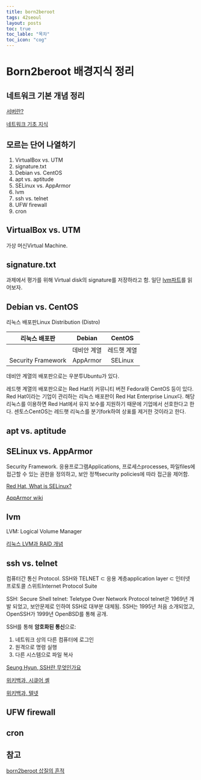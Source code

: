 ```yaml
---
title: born2beroot
tags: 42seoul
layout: posts
toc: true
toc_lable: "목차"
toc_icon: "cog"
---
```


# Born2beroot 배경지식 정리

## 네트워크 기본 개념 정리

[서버란?](https://lipcoder.tistory.com/514)

[네트워크 기초 지식](https://lipcoder.tistory.com/515?category=908023)

## 모르는 단어 나열하기

1. VirtualBox vs. UTM
1. signature.txt
1. Debian vs. CentOS
1. apt vs. aptitude
1. SELinux vs. AppArmor
1. lvm
1. ssh vs. telnet
1. UFW firewall
1. cron

## VirtualBox vs. UTM
가상 머신Virtual Machine.

## signature.txt
과제에서 평가를 위해 Virtual disk의 signature를 저장하라고 함.
일단 [lvm파트](##lvm)를 읽어보자.

## Debian vs. CentOS
리눅스 배포판Linux Distribution (Distro)

|리눅스 배포판			|Debian			|CentOS			|
|:--------------------:	| :-----------: | :--------------:|
| 						|데비안 계열	|레드햇 계열	|
|Security Framework		|AppArmor		|SELinux		|

데비안 계열의 배포판으로는 우분투Ubuntu가 있다.

레드햇 계열의 배포판으로는 Red Hat의 커뮤니티 버전 Fedora와 CentOS 등이 있다.
Red Hat이라는 기업이 관리하는 리눅스 배포판이 Red Hat Enterprise Linux다. 해당 리눅스를 이용하면 Red Hat에서 유지 보수를 지원하기 때문에 기업에서 선호한다고 한다.
센토스CentOS는 레드햇 리눅스를 분기fork하여 상표를 제거한 것이라고 한다.


## apt vs. aptitude

## SELinux vs. AppArmor
Security Framework.
응용프로그램Applications, 프로세스processes, 파일files에 접근할 수 있는 권한을 정의하고, 보안 정책security policies에 따라 접근을 제어함.


[Red Hat, What is SELinux?](https://www.redhat.com/en/topics/linux/what-is-selinux)

[AppArmor wiki](https://gitlab.com/apparmor/apparmor/-/wikis/home)

## lvm
LVM: Logical Volume Manager

[리눅스 LVM과 RAID 개념](https://wiseworld.tistory.com/32)

## ssh vs. telnet
컴퓨터간 통신 Protocol.
SSH와 TELNET ⊂ 응용 계층application layer ⊂ 인터넷 프로토콜 스위트Internet Protocol Suite

SSH: Secure Shell
telnet: Teletype Over Network Protocol
telnet은 1969년 개발 되었고, 보안문제로 인하여 SSH로 대부분 대체됨.
SSH는 1995년 처음 소개되었고, OpenSSH가 1999년 OpenBSD를 통해 공개.

SSH를 통해 **암호화된 통신**으로:
1. 네트워크 상의 다른 컴퓨터에 로그인
1. 원격으로 명령 실행
1. 다른 시스템으로 파일 복사

[Seung Hyun, SSH란 무엇인가요](https://medium.com/@jamessoun93/ssh%EB%9E%80-%EB%AC%B4%EC%97%87%EC%9D%B8%EA%B0%80%EC%9A%94-87b58c521d6f)

[위키백과, 시큐어 셸](https://ko.wikipedia.org/wiki/%EC%8B%9C%ED%81%90%EC%96%B4_%EC%85%B8)

[위키백과, 텔넷](https://ko.wikipedia.org/wiki/%ED%85%94%EB%84%B7)

## UFW firewall

## cron

## 참고

[born2beroot 삽질의 흔적](https://tbonelee.tistory.com/m/16)